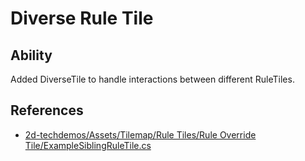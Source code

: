 ﻿# Diverse Rule Tile

## Ability

Added DiverseTile to handle interactions between different RuleTiles.

## References

- [2d-techdemos/Assets/Tilemap/Rule Tiles/Rule Override Tile/ExampleSiblingRuleTile.cs](https://github.com/Unity-Technologies/2d-techdemos/blob/master/Assets/Tilemap/Rule%20Tiles/Rule%20Override%20Tile/ExampleSiblingRuleTile.cs)

